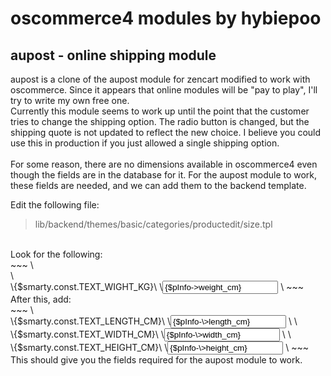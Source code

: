 # oscommerce4 modules by hybiepoo

## aupost - online shipping module
aupost is a clone of the aupost module for zencart modified to work with oscommerce.
Since it appears that online modules will be "pay to play", I'll try to write my own free one.
<br>
Currently this module seems to work up until the point that the customer tries to change the shipping option.
The radio button is changed, but the shipping quote is not updated to reflect the new choice. I believe you could use this in production
if you just allowed a single shipping option.
<br>
<br>
For some reason, there are no dimensions available in oscommerce4 even though the fields are in the database for it.
For the aupost module to work, these fields are needed, and we can add them to the backend template.

Edit the following file:
> lib/backend/themes/basic/categories/productedit/size.tpl
<br>
Look for the following:
<br>
~~~
 \<div class="dimmens_cm dimmens"\>
   \<div class="edp-line"\>
     \<label class="addcolonm"\>{$smarty.const.TEXT_WIGHT_KG}\</label\>
      \<input type="text" name="weight_cm" value="{$pInfo->weight_cm}" class="form-control form-control-small js_convert" data-target="weight_in" data-unit="kg"\>
    \</div\>
~~~
<br>
After this, add:
<br>
~~~
\<div class="edp-line"\>
   \<label class="addcolonm"\>{$smarty.const.TEXT_LENGTH_CM}\</label\>
   \<input type="text" name="length_cm" value="{$pInfo-\>length_cm}" class="form-control form-control-small" data-target="length_in" data-unit="kg"\>
\</div\>
\<div class="edp-line"\>
  \<label class="addcolonm"\>{$smarty.const.TEXT_WIDTH_CM}\</label\>
  \<input type="text" name="width_cm" value="{$pInfo-\>width_cm}" class="form-control form-control-small" data-target="width_in" data-unit="kg"\>
\</div\>
\<div class="edp-line"\>
  \<label class="addcolonm"\>{$smarty.const.TEXT_HEIGHT_CM}\</label\>
  \<input type="text" name="height_cm" value="{$pInfo-\>height_cm}" class="form-control form-control-small" data-target="length_in" data-unit="kg"\>
  \</div\>
 ~~~
<br>
This should give you the fields required for the aupost module to work.



